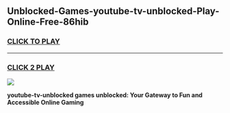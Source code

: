 
## Unblocked-Games-youtube-tv-unblocked-Play-Online-Free-86hib
<h3>
<a href="https://premium76.site?title=youtube-tv-unblocked&ref=26A">CLICK TO PLAY</a></h3>
<hr>

<h3>
<a href="https://premium76.site?title=youtube-tv-unblocked&ref=26A">CLICK 2 PLAY</a>
  
</h3>

<a href="https://premium76.site?title=youtube-tv-unblocked&ref=26A"><img src="https://clearcache.store/games.png"></a>


**youtube-tv-unblocked games unblocked: Your Gateway to Fun and Accessible Online Gaming**
